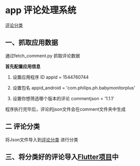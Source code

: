 # app 评论处理系统
[评论分类](https://alittlegreens.github.io/app_report/#/)

## 一、抓取应用数据
通过fetch_comment.py 抓取评论数据

**首先配置应用信息**

1. 设置应用程序 ID
appid = 1544760744

 2. 设置包名
appid_android = 'com.philips.ph.babymonitorplus'

 3. 设置你想筛选哪个版本的评论 commentjson = '1.1.1'

程序执行完毕后，评论的json文件会在comment文件夹中生成


## 二 评论分类
将Json文件导入到[评论分类](https://alittlegreens.github.io/app_report/#/) 进行分类


## 三、将分类好的评论导入[Flutter项目](https://github.com/aLittleGreens/evaluate_app_chart)中

